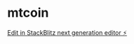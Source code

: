# mtcoin

[Edit in StackBlitz next generation editor ⚡️](https://stackblitz.com/~/github.com/0castilho0/mtcoin)